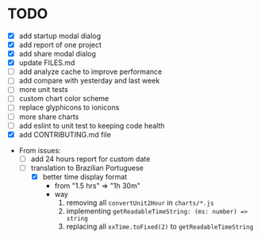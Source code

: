 # TODO

- [x] add startup modal dialog
- [x] add report of one project
- [x] add share modal dialog
- [x] update FILES.md
- [ ] add analyze cache to improve performance
- [ ] add compare with yesterday and last week
- [ ] more unit tests
- [ ] custom chart color scheme
- [ ] replace glyphicons to ionicons
- [ ] more share charts
- [ ] add eslint to unit test to keeping code health
- [x] add CONTRIBUTING.md file
- From issues:
	- [ ] add 24 hours report for custom date
  - [ ] translation to Brazilian Portuguese
	- [x] better time display format
		- from "1.5 hrs" => "1h 30m"
		- way
			1. removing all `convertUnit2Hour` in `charts/*.js`
			2. implementing `getReadableTimeString: (ms: number) => string` 
			2. replacing all `xxTime.toFixed(2)` to `getReadableTimeString`

